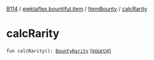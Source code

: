 [B114](../../index.md) / [ejektaflex.bountiful.item](../index.md) / [ItemBounty](index.md) / [calcRarity](./calc-rarity.md)

# calcRarity

`fun calcRarity(): `[`BountyRarity`](../../ejektaflex.bountiful.data.bounty.enums/-bounty-rarity/index.md) [(source)](https://github.com/ejektaflex/Bountiful/tree/develop/src/main/kotlin/ejektaflex/bountiful/item/ItemBounty.kt#L186)